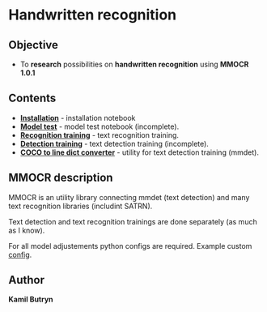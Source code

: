 # Handwritten recognition

## Objective

* To **research** possibilities on **handwritten recognition** using **MMOCR 1.0.1**

## Contents

* **[Installation](MMOCR_installation.ipynb)** - installation notebook
* **[Model test](MMOCR_test_model.ipynb)** - model test notebook (incomplete).
* **[Recognition training](MMOCR_training_rec.ipynb)** - text recognition training.
* **[Detection training](MMOCR_training_det.ipynb)** - text detection training (incomplete).
* **[COCO to line dict converter](MMOCR_coco_to_line_dict.ipynb)** - utility for text detection training (mmdet).

## MMOCR description

MMOCR is an utility library connecting mmdet (text detection) and many text recognition libraries (includint SATRN).

Text detection and text recognition trainings are done separately (as much as I know).

For all model adjustements python configs are required. Example custom [config](config/config.py).

## Author

**Kamil Butryn**
